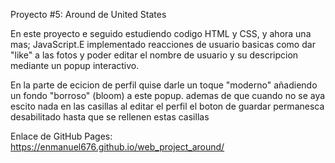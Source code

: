 Proyecto #5: Around de United States

En este proyecto e seguido estudiendo codigo HTML y CSS, y ahora una mas; JavaScript.E implementado reacciones de usuario basicas como dar "like" a las fotos y poder editar el nombre de usuario y su descripcion mediante un popup interactivo.

En la parte de ecicion de perfil quise darle un toque "moderno" añadiendo un fondo "borroso" (bloom) a este popup. ademas de que cuando no se aya escito nada en las casillas al editar el perfil el boton de guardar permanesca desabilitado hasta que se rellenen estas casillas

Enlace de GitHub Pages:
https://enmanuel676.github.io/web_project_around/
